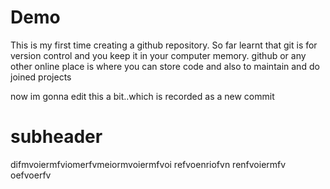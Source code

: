 # Demo

This is my first time creating a github repository. So far learnt that git is for version control and you keep it in your computer memory.
github or any other online place is where you can store code  and also to maintain and do joined projects

now im gonna edit this a bit..which is recorded as a new commit


# subheader
difmvoiermfviomerfvmeiormvoiermfvoi  refvoenriofvn renfvoiermfv oefvoerfv